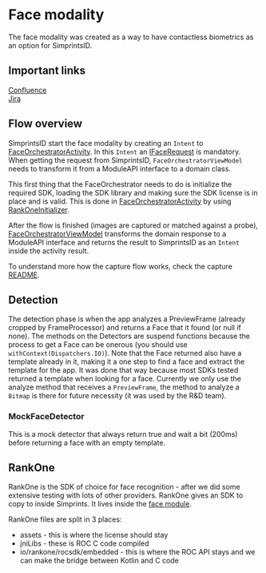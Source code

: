 # Face modality

The face modality was created as a way to have contactless biometrics as an option for SimprintsID.

##  Important links
[Confluence](https://simprints.atlassian.net/wiki/spaces/CS/overview)  
[Jira](https://simprints.atlassian.net/secure/RapidBoard.jspa?rapidView=19)

## Flow overview

SimprintsID start the face modality by creating an `Intent` to [FaceOrchestratorActivity](src/main/java/com/simprints/face/orchestrator/FaceOrchestratorActivity.kt). In this `Intent` an [IFaceRequest](../moduleapi/src/main/java/com/simprints/moduleapi/face/requests/IFaceRequest.kt) is mandatory. When getting the request from SimprintsID, `FaceOrchestratorViewModel` needs to transform it from a ModuleAPI interface to a domain class.

This first thing that the FaceOrchestrator needs to do is initialize the required SDK, loading the SDK library and making sure the SDK license is in place and is valid. This is done in  [FaceOrchestratorActivity](src/main/java/com/simprints/face/orchestrator/FaceOrchestratorActivity.kt) by using [RankOneInitializer](src/main/java/com/simprints/face/models/RankOneInitializer.kt).

After the flow is finished (images are captured or matched against a probe), [FaceOrchestratorViewModel](src/main/java/com/simprints/face/orchestrator/FaceOrchestratorViewModel.kt) transforms the domain response to a ModuleAPI interface and returns the result to SimprintsID as an `Intent` inside the activity result.

To understand more how the capture flow works, check the capture [README](src/main/java/com/simprints/face/capture/README.md).

## Detection

The detection phase is when the app analyzes a PreviewFrame (already cropped by FrameProcessor) and returns a Face that it found (or null if none). The methods on the Detectors are suspend functions because the process to get a Face can be onerous (you should use `withContext(Dispatchers.IO)`). Note that the Face returned also have a template already in it, making it a one step to find a face and extract the template for the app. It was done that way because most SDKs tested returned a template when looking for a face. Currently we only use the analyze method that receives a `PreviewFrame`, the method to analyze a `Bitmap` is there for future necessity (it was used by the R&D team).

### MockFaceDetector

This is a mock detector that always return true and wait a bit (200ms) before returning a face with an empty template.

## RankOne

RankOne is the SDK of choice for face recognition - after we did some extensive testing with lots of other providers. RankOne gives an SDK to copy to inside Simprints. It lives inside the [face module](src/main/java/io/rankone/rocsdk/embedded).

RankOne files are split in 3 places:
- assets - this is where the license should stay
- jniLibs - these is ROC C code compiled
- io/rankone/rocsdk/embedded - this is where the ROC API stays and we can make the bridge between Kotlin and C code
